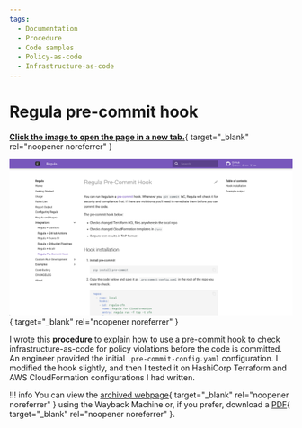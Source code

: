 ```yaml
---
tags:
  - Documentation
  - Procedure
  - Code samples
  - Policy-as-code
  - Infrastructure-as-code
---
```


# Regula pre-commit hook

[**Click the image to open the page in a new tab.**](https://regula.dev/integrations/pre-commit.html){ target="_blank" rel="noopener noreferrer" }

[![Regula pre-commit hook screenshot](images/thumb-doc-regula-precommit-hook.png)](https://regula.dev/integrations/pre-commit.html){ target="_blank" rel="noopener noreferrer" }

I wrote this **procedure** to explain how to use a pre-commit hook to check infrastructure-as-code for policy violations before the code is committed. An engineer provided the initial `.pre-commit-config.yaml` configuration. I modified the hook slightly, and then I tested it on HashiCorp Terraform and AWS CloudFormation configurations I had written.

!!! info
    You can view the [archived webpage](https://web.archive.org/web/20230331150609/https://regula.dev/integrations/pre-commit.html){ target="_blank" rel="noopener noreferrer" } using the Wayback Machine or, if you prefer, download a [PDF](pdfs/doc-regula-precommit-hook.pdf){ target="_blank" rel="noopener noreferrer" }.
